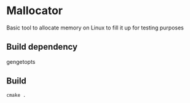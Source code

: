 # Mallocator

Basic tool to allocate memory on Linux to fill it up for testing purposes

## Build dependency 
gengetopts

## Build 
```
cmake .
```
